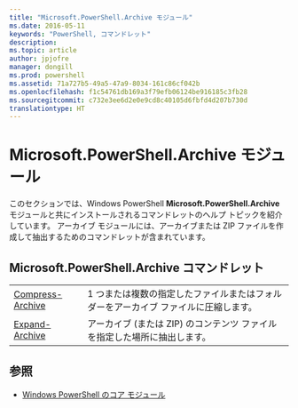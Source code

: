```yaml
---
title: "Microsoft.PowerShell.Archive モジュール"
ms.date: 2016-05-11
keywords: "PowerShell, コマンドレット"
description: 
ms.topic: article
author: jpjofre
manager: dongill
ms.prod: powershell
ms.assetid: 71a727b5-49a5-47a9-8034-161c86cf042b
ms.openlocfilehash: f1c54761db169a3f79efb06124be916185c3fb28
ms.sourcegitcommit: c732e3ee6d2e0e9cd8c40105d6fbfd4d207b730d
translationtype: HT
---
```

# <a name="microsoftpowershellarchive-module"></a>Microsoft.PowerShell.Archive モジュール
このセクションでは、Windows PowerShell **Microsoft.PowerShell.Archive** モジュールと共にインストールされるコマンドレットのヘルプ トピックを紹介しています。 アーカイブ モジュールには、アーカイブまたは ZIP ファイルを作成して抽出するためのコマンドレットが含まれています。

## <a name="microsoftpowershellarchive-cmdlets"></a>Microsoft.PowerShell.Archive コマンドレット

|||
|-|-|
|[Compress-Archive](http://technet.microsoft.com/library/dn841358.aspx)|1 つまたは複数の指定したファイルまたはフォルダーをアーカイブ ファイルに圧縮します。|
|[Expand-Archive](http://technet.microsoft.com/library/dn841359.aspx)|アーカイブ (または ZIP) のコンテンツ ファイルを指定した場所に抽出します。|

## <a name="see-also"></a>参照
- [Windows PowerShell のコア モジュール](http://technet.microsoft.com/library/hh847741.aspx)

